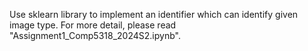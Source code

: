 Use sklearn library to implement an identifier which can identify given image type. For more detail, please read "Assignment1_Comp5318_2024S2.ipynb".